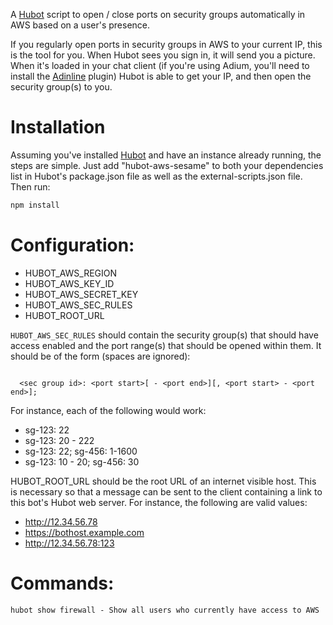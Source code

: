 A [Hubot](https://hubot.github.com/) script to open / close ports on security groups automatically in AWS based on a user's presence.

If you regularly open ports in security groups in AWS to your current IP, this is the tool for you.  When Hubot sees you sign in, it will send you a picture.  When it's loaded in your chat client (if you're using Adium, you'll need to install the [Adinline](http://www.adiumxtras.com/index.php?a=xtras&xtra_id=7926) plugin) Hubot is able to get your IP, and then open the security group(s) to you.

# Installation
Assuming you've installed [Hubot](https://hubot.github.com/) and have an instance already running, the steps are simple.  Just add "hubot-aws-sesame" to both your dependencies list in Hubot's package.json file as well as the external-scripts.json file.  Then run:

```bash
npm install
```

# Configuration:

* HUBOT_AWS_REGION
* HUBOT_AWS_KEY_ID
* HUBOT_AWS_SECRET_KEY
* HUBOT_AWS_SEC_RULES
* HUBOT_ROOT_URL

```HUBOT_AWS_SEC_RULES``` should contain the security group(s) that should have access enabled and the port range(s) that should be opened within them.  It should be of the form (spaces are ignored):

<code>
  &lt;sec group id&gt;: &lt;port start&gt;[ - &lt;port end&gt;][, &lt;port start&gt; - &lt;port end&gt;];
</code>

For instance, each of the following would work:

* sg-123: 22
* sg-123: 20 - 222
* sg-123: 22; sg-456: 1-1600
* sg-123: 10 - 20; sg-456: 30

HUBOT_ROOT_URL should be the root URL of an internet visible host.  This is necessary so that a message can be sent to the client containing a link to this bot's Hubot web server.  For instance, the following are valid values:

* http://12.34.56.78
* https://bothost.example.com
* http://12.34.56.78:123

# Commands:

    hubot show firewall - Show all users who currently have access to AWS
